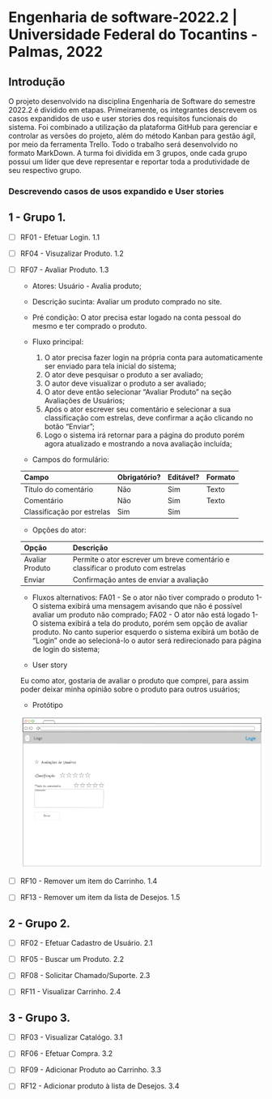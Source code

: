 # Engenharia de software-2022.2 | Universidade Federal do Tocantins - Palmas, 2022

## Introdução

O projeto desenvolvido na disciplina Engenharia de Software do semestre 2022.2 é dividido em etapas. Primeiramente, os integrantes descrevem os casos expandidos de uso e user stories dos requisitos funcionais do sistema. Foi combinado a utilização da plataforma GitHub para gerenciar e controlar as versões do projeto, além do método Kanban para gestão ágil, por meio da ferramenta Trello. Todo o trabalho será desenvolvido no formato MarkDown. A turma foi dividida em 3 grupos, onde cada grupo possui um líder que deve representar e reportar toda a produtividade de seu respectivo grupo.

### Descrevendo casos de usos expandido e User stories

## 1 - Grupo 1.

- [ ] RF01 - Efetuar Login. 1.1

- [ ] RF04 - Visuzalizar Produto. 1.2

- [ ] RF07 - Avaliar Produto. 1.3

    - Atores:
    Usuário - Avalia produto;
    - Descrição sucinta:
    Avaliar um produto comprado no site.
    - Pré condição:
    O ator precisa estar logado na conta pessoal do mesmo e ter comprado o produto.
    - Fluxo principal:
        1. O ator precisa fazer login na própria conta para automaticamente ser enviado para tela inicial do sistema;
        2. O ator deve pesquisar o produto a ser avaliado;
        3. O autor deve visualizar o produto a ser avaliado;
        4. O ator deve então selecionar “Avaliar Produto” na seção Avaliações de Usuários;
        5. Após o ator escrever seu comentário e selecionar a sua classificação com estrelas, deve confirmar a ação clicando no botão “Enviar”;
        6. Logo o sistema irá retornar para a página do produto porém agora atualizado e mostrando a nova avaliação incluída;
        
    - Campos do formulário:


    | Campo  | Obrigatório? | Editável? | Formato |
    | ------------- | ------------- | ------------- | ------------- |
    | Título do comentário  | Não  | Sim  | Texto  |
    | Comentário  | Não  | Sim  | Texto  |
    | Classificação por estrelas  | Sim  | Sim  |   |



    - Opções do ator:

    | Opção  | Descrição |
    | ------------- | ------------- |
    | Avaliar Produto | Permite o ator escrever um breve comentário e classificar o produto com estrelas |
    | Enviar | Confirmação antes de enviar a avaliação |




    - Fluxos alternativos:
    FA01 - Se o ator não tiver comprado o produto
        1- O sistema exibirá uma mensagem avisando que não é possível avaliar um produto não comprado;
    FA02 - O ator não está logado
        1- O sistema exibirá a tela do produto, porém sem opção de avaliar produto. No canto superior esquerdo o sistema exibirá um botão de “Login” onde ao selecioná-lo o autor será redirecionado para página de login do sistema;

    - User story

    Eu como ator, gostaria de avaliar o produto que comprei, para assim poder deixar minha opinião sobre o produto para outros usuários;

    - Protótipo


    ![RF07](prototipo\prototipo_RF07.PNG)


- [ ] RF10 - Remover um item do Carrinho. 1.4

- [ ] RF13 - Remover um item da lista de Desejos. 1.5

## 2 - Grupo 2.

- [ ] RF02 - Efetuar Cadastro de Usuário. 2.1

- [ ] RF05 - Buscar um Produto. 2.2

- [ ] RF08 - Solicitar Chamado/Suporte. 2.3

- [ ] RF11 - Visualizar Carrinho. 2.4

## 3 - Grupo 3.

- [ ] RF03 - Visualizar Catalógo. 3.1

- [ ] RF06 - Efetuar Compra. 3.2

- [ ] RF09 - Adicionar Produto ao Carrinho. 3.3

- [ ] RF12 - Adicionar produto à lista de Desejos. 3.4

